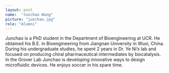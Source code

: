 ```yaml
---
layout: post
name:  "Junchao Wang"
picture: "junchao.jpg"
role: "Alumni"
---
```

Junchao is a PhD student in the Department of Bioengineering at UCR. He obtained his B.E. in Bioengineering from Jiangnan University in Wuxi, China.  During his undergraduate studies, he spent 2 years in Dr. Ye Ni’s lab and focused on producing chiral pharmaceutical intermediates by biocatalysis.  In the Grover Lab Junchao is developing innovative ways to design microfluidic devices.  He enjoys soccer in his spare time.

